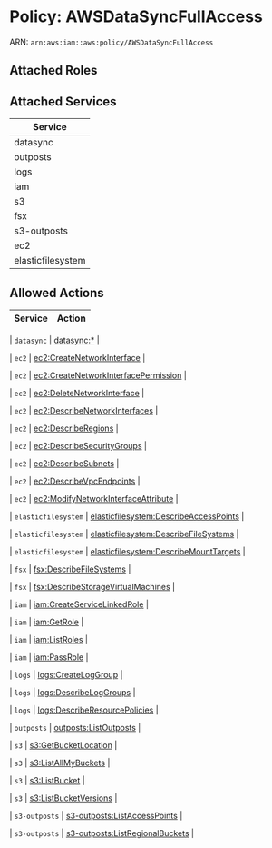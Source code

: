 # Policy: AWSDataSyncFullAccess

ARN: `arn:aws:iam::aws:policy/AWSDataSyncFullAccess`

## Attached Roles

## Attached Services

| Service |
|---------|
| datasync |
| outposts |
| logs |
| iam |
| s3 |
| fsx |
| s3-outposts |
| ec2 |
| elasticfilesystem |

## Allowed Actions

| Service | Action |
|:-------:|--------|

| `datasync` | [datasync:*](../actions.md#datasync:all) |

| `ec2` | [ec2:CreateNetworkInterface](../actions.md#ec2:createnetworkinterface) |

| `ec2` | [ec2:CreateNetworkInterfacePermission](../actions.md#ec2:createnetworkinterfacepermission) |

| `ec2` | [ec2:DeleteNetworkInterface](../actions.md#ec2:deletenetworkinterface) |

| `ec2` | [ec2:DescribeNetworkInterfaces](../actions.md#ec2:describenetworkinterfaces) |

| `ec2` | [ec2:DescribeRegions](../actions.md#ec2:describeregions) |

| `ec2` | [ec2:DescribeSecurityGroups](../actions.md#ec2:describesecuritygroups) |

| `ec2` | [ec2:DescribeSubnets](../actions.md#ec2:describesubnets) |

| `ec2` | [ec2:DescribeVpcEndpoints](../actions.md#ec2:describevpcendpoints) |

| `ec2` | [ec2:ModifyNetworkInterfaceAttribute](../actions.md#ec2:modifynetworkinterfaceattribute) |

| `elasticfilesystem` | [elasticfilesystem:DescribeAccessPoints](../actions.md#elasticfilesystem:describeaccesspoints) |

| `elasticfilesystem` | [elasticfilesystem:DescribeFileSystems](../actions.md#elasticfilesystem:describefilesystems) |

| `elasticfilesystem` | [elasticfilesystem:DescribeMountTargets](../actions.md#elasticfilesystem:describemounttargets) |

| `fsx` | [fsx:DescribeFileSystems](../actions.md#fsx:describefilesystems) |

| `fsx` | [fsx:DescribeStorageVirtualMachines](../actions.md#fsx:describestoragevirtualmachines) |

| `iam` | [iam:CreateServiceLinkedRole](../actions.md#iam:createservicelinkedrole) |

| `iam` | [iam:GetRole](../actions.md#iam:getrole) |

| `iam` | [iam:ListRoles](../actions.md#iam:listroles) |

| `iam` | [iam:PassRole](../actions.md#iam:passrole) |

| `logs` | [logs:CreateLogGroup](../actions.md#logs:createloggroup) |

| `logs` | [logs:DescribeLogGroups](../actions.md#logs:describeloggroups) |

| `logs` | [logs:DescribeResourcePolicies](../actions.md#logs:describeresourcepolicies) |

| `outposts` | [outposts:ListOutposts](../actions.md#outposts:listoutposts) |

| `s3` | [s3:GetBucketLocation](../actions.md#s3:getbucketlocation) |

| `s3` | [s3:ListAllMyBuckets](../actions.md#s3:listallmybuckets) |

| `s3` | [s3:ListBucket](../actions.md#s3:listbucket) |

| `s3` | [s3:ListBucketVersions](../actions.md#s3:listbucketversions) |

| `s3-outposts` | [s3-outposts:ListAccessPoints](../actions.md#s3-outposts:listaccesspoints) |

| `s3-outposts` | [s3-outposts:ListRegionalBuckets](../actions.md#s3-outposts:listregionalbuckets) |
